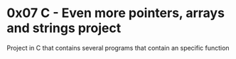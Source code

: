 # 0x07 C - Even more pointers, arrays and strings project

Project in C that contains several programs that contain an specific function

